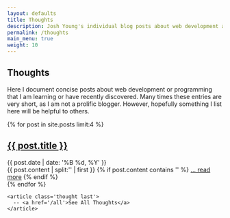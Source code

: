 ```yaml
---
layout: defaults
title: Thoughts
description: Josh Young's individual blog posts about web development and programming
permalink: /thoughts
main_menu: true
weight: 10
---
```


<section class='thoughts'>
  <div class='inner-section'>
    <h2 class='thought'>Thoughts</h2>
    <article class='thought'>
      <p>Here I document concise posts about web development or programming that I am learning or have recently discovered. Many times these entries are very short, as I am not a prolific blogger. However, hopefully something I list here will be helpful to others.</p>
    </article>
    {% for post in site.posts limit:4 %}
      <article>
        <h2><a href='{{ post.url }}'>{{ post.title }}</a></h2>
        <div class='date'>{{ post.date | date: '%B %d, %Y' }}</div>
          {{ post.content | split:'<!--more-->' | first }}
          {% if post.content contains '<!--more-->' %}
            <a href='{{ post.url }}'>... read more</a>
          {% endif %}
      </article>
    {% endfor %}

    <article class='thought last'>
      -- <a href='/all'>See All Thoughts</a>
    </article>
  </div><!-- inner-section -->
</section>